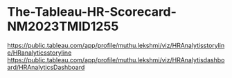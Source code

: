 # The-Tableau-HR-Scorecard-NM2023TMID1255
https://public.tableau.com/app/profile/muthu.lekshmi/viz/HRAnalytisstoryline/HRanalyticsstoryline
https://public.tableau.com/app/profile/muthu.lekshmi/viz/HRAnalytisdashboard/HRAnalyticsDashboard
